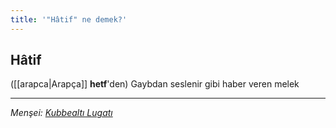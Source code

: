 ```yaml
---
title: '"Hâtif" ne demek?'
---
```


## Hâtif
([[arapca|Arapça]] **hetf**'den) Gaybdan seslenir gibi haber veren melek

---
*Menşei: [Kubbealtı Lugatı](https://www.lugatim.com/s/hatif)*